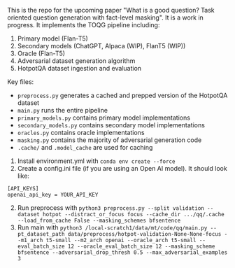 This is the repo for the upcoming paper "What is a good question? Task oriented question generation with fact-level
masking". It is a work in progress. It implements the TOQG pipeline including:

1. Primary model (Flan-T5)
2. Secondary models (ChatGPT, Alpaca (WIP), FlanT5 (WIP))
3. Oracle (Flan-T5)
4. Adversarial dataset generation algorithm
5. HotpotQA dataset ingestion and evaluation

Key files:

- `preprocess.py` generates a cached and prepped version of the HotpotQA dataset
- `main.py` runs the entire pipeline
- `primary_models.py` contains primary model implementations
- `secondary_models.py` contains secondary model implementations
- `oracles.py` contains oracle implementations
- `masking.py` contains the majority of adversarial generation code
- `.cache/` and `.model_cache` are used for caching

1. Install environment.yml with `conda env create --force`
2. Create a config.ini file (if you are using an Open AI model). It should look like:

```
[API_KEYS]
openai_api_key = YOUR_API_KEY
```

2. Run preprocess with `python3 preprocess.py --split validation --dataset hotpot --distract_or_focus focus --cache_dir .../qq/.cache --load_from_cache False --masking_schemes bfsentence`
3. Run main with `python3 /local-scratch1/data/mt/code/qq/main.py --pt_dataset_path data/preprocess/hotpot-validation-None-None-focus --m1_arch t5-small --m2_arch openai --oracle_arch t5-small --eval_batch_size 12 --oracle_eval_batch_size 12 --masking_scheme bfsentence --adversarial_drop_thresh 0.5 --max_adversarial_examples 3`